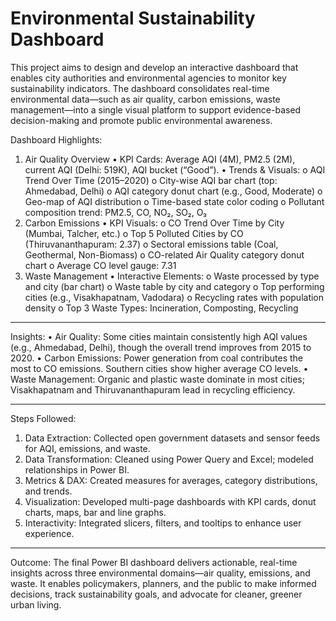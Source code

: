 # Environmental Sustainability Dashboard 
This project aims to design and develop an interactive dashboard that enables city authorities and environmental agencies to monitor key sustainability indicators. The dashboard consolidates real-time environmental data—such as air quality, carbon emissions, waste management—into a single visual platform to support evidence-based decision-making and promote public environmental awareness.

Dashboard Highlights:
1. Air Quality Overview
•	KPI Cards: Average AQI (4M), PM2.5 (2M), current AQI (Delhi: 519K), AQI bucket (“Good”).
•	Trends & Visuals:
o	AQI Trend Over Time (2015–2020)
o	City-wise AQI bar chart (top: Ahmedabad, Delhi)
o	AQI category donut chart (e.g., Good, Moderate)
o	Geo-map of AQI distribution
o	Time-based state color coding
o	Pollutant composition trend: PM2.5, CO, NO₂, SO₂, O₃
2. Carbon Emissions
•	KPI Visuals:
o	CO Trend Over Time by City (Mumbai, Talcher, etc.)
o	Top 5 Polluted Cities by CO (Thiruvananthapuram: 2.37)
o	Sectoral emissions table (Coal, Geothermal, Non-Biomass)
o	CO-related Air Quality category donut chart
o	Average CO level gauge: 7.31
3. Waste Management
•	Interactive Elements:
o	Waste processed by type and city (bar chart)
o	Waste table by city and category
o	Top performing cities (e.g., Visakhapatnam, Vadodara)
o	Recycling rates with population density
o	Top 3 Waste Types: Incineration, Composting, Recycling
________________________________________
Insights:
•	Air Quality: Some cities maintain consistently high AQI values (e.g., Ahmedabad, Delhi), though the overall trend improves from 2015 to 2020.
•	Carbon Emissions: Power generation from coal contributes the most to CO emissions. Southern cities show higher average CO levels.
•	Waste Management: Organic and plastic waste dominate in most cities; Visakhapatnam and Thiruvananthapuram lead in recycling efficiency.
________________________________________
Steps Followed:
1.	Data Extraction: Collected open government datasets and sensor feeds for AQI, emissions, and waste.
2.	Data Transformation: Cleaned using Power Query and Excel; modeled relationships in Power BI.
3.	Metrics & DAX: Created measures for averages, category distributions, and trends.
4.	Visualization: Developed multi-page dashboards with KPI cards, donut charts, maps, bar and line graphs.
5.	Interactivity: Integrated slicers, filters, and tooltips to enhance user experience.
________________________________________
Outcome:
The final Power BI dashboard delivers actionable, real-time insights across three environmental domains—air quality, emissions, and waste. It enables policymakers, planners, and the public to make informed decisions, track sustainability goals, and advocate for cleaner, greener urban living.

